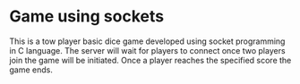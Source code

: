 # Game using sockets

This is a tow player basic dice game developed using socket programming in C language. The server will wait for players to connect once two players join the game will be initiated. Once a player reaches the specified score the game ends.
